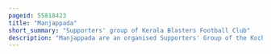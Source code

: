 ```yaml
---
pageid: 55818423
title: "Manjappada"
short_summary: "Supporters' group of Kerala Blasters Football Club"
description: "Manjappada are an organised Supporters' Group of the Kochi based professional Football Club Kerala Blasters Fc, which competes in indian Super League, the top-tier League of indian Football. One of the largest and most active Fan Groups in the Country manjappada received the indian Sports Honours Fan Club of the Year Award Twice in 2017 and 2019."
---
```

